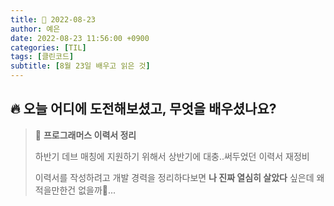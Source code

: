 ```yaml
---
title: 🍊 2022-08-23
author: 예은
date: 2022-08-23 11:56:00 +0900
categories: [TIL]
tags: [클린코드]
subtitle: [8월 23일 배우고 읽은 것]
---
```


## 🔥 오늘 어디에 도전해보셨고, 무엇을 배우셨나요?

> 📄 **프로그래머스 이력서 정리**
>
> 하반기 데브 매칭에 지원하기 위해서 상반기에 대충..써두었던 이력서 재정비
>
> 이력서를 작성하려고 개발 경력을 정리하다보면 **나 진짜 열심히 살았다** 싶은데 왜 적을만한건 없을까🤔...
